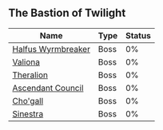 ## The Bastion of Twilight

| Name | Type | Status |
| --- | --- | --- |
| [Halfus Wyrmbreaker](Halfus%20Wyrmbreaker) | Boss | 0% |
| [Valiona](Valiona) | Boss | 0% |
| [Theralion](Theralion) | Boss | 0% |
| [Ascendant Council](Ascendant%20Council) | Boss | 0% |
| [Cho'gall](Cho'gall) | Boss | 0% |
| [Sinestra](Sinestra) | Boss | 0% |
